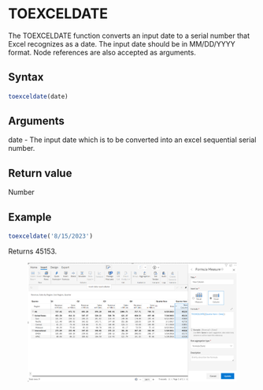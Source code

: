 # TOEXCELDATE

The TOEXCELDATE function converts an input date to a serial number that Excel recognizes as a date. The input date should be in MM/DD/YYYY format. Node references are also accepted as arguments.

## Syntax

```javascript
toexceldate(date)
```

## Arguments

date - The input date which is to be converted into an excel sequential serial number.

## Return value

Number

## Example

```javascript
toexceldate('8/15/2023')
```

Returns 45153.

<figure><img src="../../.gitbook/assets/image (223).png" alt=""><figcaption></figcaption></figure>
